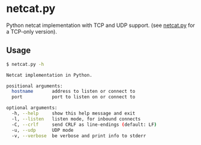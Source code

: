 # netcat.py

Python netcat implementation with TCP and UDP support. (see [netcat.py](../01-tcp-only) for a TCP-only version).


## Usage
```bash
$ netcat.py -h

Netcat implementation in Python.

positional arguments:
  hostname       address to listen or connect to
  port           port to listen on or connect to

optional arguments:
  -h, --help     show this help message and exit
  -l, --listen   listen mode, for inbound connects
  -C, --crlf     send CRLF as line-endings (default: LF)
  -u, --udp      UDP mode
  -v, --verbose  be verbose and print info to stderr
```

